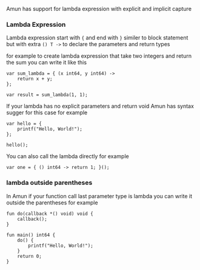 Amun has support for lambda expression with explicit and implicit capture

### Lambda Expression

Lambda expression start with `{` and end with `}` similer to block statement but with extra `() T ->` to declare the parameters and return types

for example to create lambda expression that take two integers and return the sum you can write it like this

```
var sum_lambda = { (x int64, y int64) ->
    return x + y;
};

var result = sum_lambda(1, 1);
```

If your lambda has no explicit parameters and return void Amun has syntax sugger for this case for example

```
var hello = {
    printf("Hello, World!");
};

hello();
```

You can also call the lambda directly for example

```
var one = { () int64 -> return 1; }();
```

### lambda outside parentheses

In Amun if your function call last parameter type is lambda you can write it outside the parentheses for example

```
fun do(callback *() void) void {
    callback();
}

fun main() int64 {
    do() {
        printf("Hello, World!");
    }
    return 0;
}
```